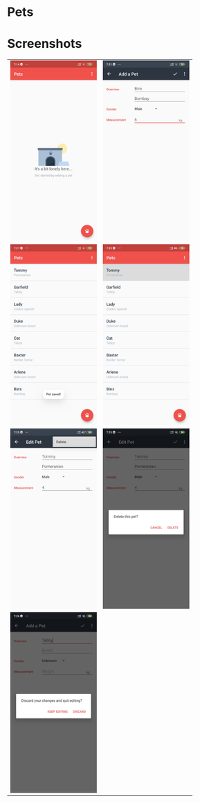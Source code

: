 # Pets
# Screenshots
<table>
<tr>
<td><img src="Screenshots/empty_pet_list.jpg" style="width: 200px;"/></td>
<td><img src="Screenshots/add_pet.jpg" style="width: 200px;"/></td>
</tr>
<tr>
<td><img src="Screenshots/pet_list.jpg" style="width: 200px;"/></td>
<td><img src="Screenshots/select_pet.jpg" style="width: 200px;"/></td>
</tr>
<tr>
<td><img src="Screenshots/edit_pet.jpg" style="width: 200px;"/></td>
<td><img src="Screenshots/delete_dialog.jpg" style="width: 200px;"/></td>
</tr>
<tr>
<td><img src="Screenshots/warning_dialog.jpg" style="width: 200px;"/></td>
</tr>
</table>
